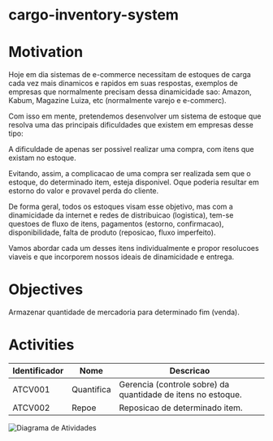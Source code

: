 # cargo-inventory-system

# Motivation

Hoje em dia sistemas de e-commerce necessitam de estoques de carga cada vez mais dinamicos e rapidos em suas respostas, exemplos de empresas que normalmente precisam dessa dinamicidade sao: Amazon, Kabum, Magazine Luiza, etc (normalmente varejo e e-commerc).

Com isso em mente, pretendemos desenvolver um sistema de estoque que resolva uma das principais dificuldades que existem em empresas desse tipo:

 A dificuldade de apenas ser possivel realizar uma compra, com itens que existam no estoque.

Evitando, assim, a complicacao de uma compra ser realizada sem que o estoque, do determinado item, esteja disponivel. Oque poderia resultar em estorno do valor e provavel perda do cliente.

De forma geral, todos os estoques visam esse objetivo, mas com a dinamicidade da internet e redes de distribuicao (logistica), tem-se questoes de fluxo de itens, pagamentos (estorno, confirmacao), disponibilidade, falta de produto (reposicao, fluxo imperfeito).

Vamos abordar cada um desses itens individualmente e propor resolucoes viaveis e que incorporem nossos ideais de dinamicidade e entrega.

# Objectives

Armazenar quantidade de mercadoria para determinado fim (venda).

# Activities

| Identificador | Nome | Descricao |
|---------------|------|-----------|
| ATCV001 | Quantifica | Gerencia (controle sobre) da quantidade de itens no estoque. |
| ATCV002 | Repoe | Reposicao de determinado item. |

![Diagrama de Atividades](#activities)
